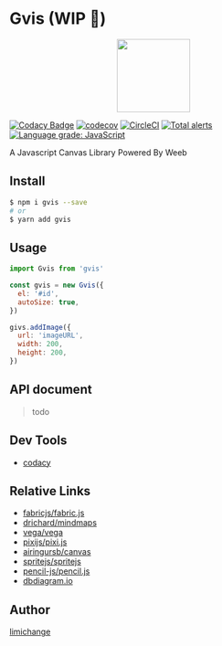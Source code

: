 # Gvis (WIP 🚧)

<p align="center">
  <img width="128" src="https://raw.githubusercontent.com/nextvis/gvis/master/assets/logo.png">
</p>

[![Codacy Badge](https://api.codacy.com/project/badge/Grade/7a5ccbc420b2402381db6900f3fc63fa)](https://www.codacy.com/manual/limichange/gvis?utm_source=github.com&utm_medium=referral&utm_content=limichange/gvis&utm_campaign=Badge_Grade)
[![codecov](https://codecov.io/gh/nextvis/gvis/branch/master/graph/badge.svg)](https://codecov.io/gh/nextvis/gvis)
[![CircleCI](https://circleci.com/gh/nextvis/gvis.svg?style=svg)](https://circleci.com/gh/nextvis/gvis)
[![Total alerts](https://img.shields.io/lgtm/alerts/g/nextvis/gvis.svg?logo=lgtm&logoWidth=18)](https://lgtm.com/projects/g/nextvis/gvis/alerts/)
[![Language grade: JavaScript](https://img.shields.io/lgtm/grade/javascript/g/nextvis/gvis.svg?logo=lgtm&logoWidth=18)](https://lgtm.com/projects/g/nextvis/gvis/context:javascript)

A Javascript Canvas Library Powered By Weeb

## Install

```bash
$ npm i gvis --save
# or
$ yarn add gvis
```

## Usage

```js
import Gvis from 'gvis'

const gvis = new Gvis({
  el: '#id',
  autoSize: true,
})

givs.addImage({
  url: 'imageURL',
  width: 200,
  height: 200,
})
```

## API document

> todo

## Dev Tools

- [codacy](https://app.codacy.com/)

## Relative Links

- [fabricjs/fabric.js](https://github.com/fabricjs/fabric.js)
- [drichard/mindmaps](https://github.com/drichard/mindmaps)
- [vega/vega](https://github.com/vega/vega)
- [pixijs/pixi.js](https://github.com/pixijs/pixi.js)
- [airingursb/canvas](https://airingursb.gitbooks.io/canvas/08.html)
- [spritejs/spritejs](https://github.com/spritejs/spritejs)
- [pencil-js/pencil.js](https://github.com/pencil-js/pencil.js)
- [dbdiagram.io](https://dbdiagram.io/home)

## Author

[limichange](https://github.com/limichange)
